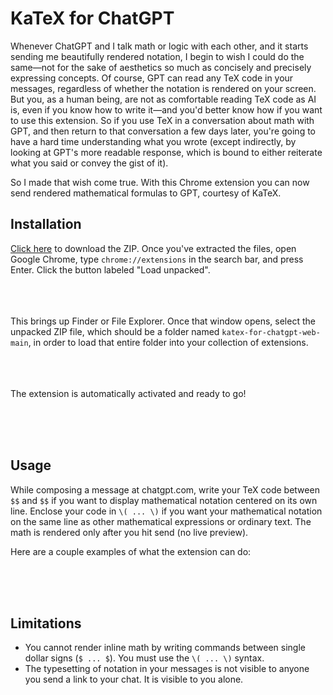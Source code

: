 # KaTeX for ChatGPT

Whenever ChatGPT and I talk math or logic with each other, and it starts sending me beautifully rendered notation, 
I begin to wish I could do the same—not for the sake of aesthetics so much as concisely and precisely expressing 
concepts. Of course, GPT can read any TeX code in your messages, regardless of whether the notation is rendered on your screen. But you, as a human being, are not as comfortable reading TeX code as AI is, even if you know how to write it—and you'd better know how if you want to use this extension. So if you use TeX in a conversation about math with GPT, and then return to that conversation a few days later, you're going to have a hard time understanding what you wrote (except indirectly, by looking at GPT's more readable response, which is bound to either reiterate what you said or convey the gist of it).

So I made that wish come true. With this Chrome extension you can now send rendered mathematical formulas to GPT, courtesy of KaTeX.

## Installation

[Click here](https://github.com/brbavar/katex-for-chatgpt-web/archive/refs/heads/main.zip) to download the ZIP. Once you've extracted the files, open Google Chrome, type `chrome://extensions` in the search bar, and press Enter. Click the button labeled "Load unpacked".
<br><br>

<br><br>
This brings up Finder or File Explorer. Once that window opens, select the unpacked ZIP file, which should be a folder named `katex-for-chatgpt-web-main`, in order to load that entire folder into your collection of extensions.
<br><br>

<br><br>
The extension is automatically activated and ready to go!
<br><br>

<br><br>

## Usage

While composing a message at chatgpt.com, write your TeX code between `$$` and `$$` if you want to display mathematical notation centered on its own line. Enclose your code in `\( ... \)` if you want your mathematical notation on the same line as other mathematical expressions or ordinary text. The math is rendered only after you hit send (no live preview).

Here are a couple examples of what the extension can do:
<br><br>

<br><br>

## Limitations

- You cannot render inline math by writing commands between single dollar signs (`$ ... $`). You must use the `\( ... \)` syntax.
- The typesetting of notation in your messages is not visible to anyone you send a link to your chat. It is visible to you alone.
